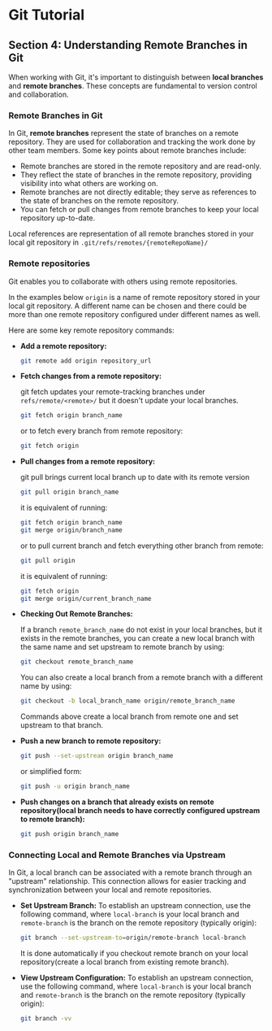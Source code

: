 # Git Tutorial

## Section 4: Understanding Remote Branches in Git

When working with Git, it's important to distinguish between **local branches** and **remote branches**. These concepts
are fundamental to version control and collaboration.

### Remote Branches in Git

In Git, **remote branches** represent the state of branches on a remote repository. They are used for collaboration and
tracking the work done by other team members. Some key points about remote branches include:

- Remote branches are stored in the remote repository and are read-only.
- They reflect the state of branches in the remote repository, providing visibility into what others are working on.
- Remote branches are not directly editable; they serve as references to the state of branches on the remote repository.
- You can fetch or pull changes from remote branches to keep your local repository up-to-date.

Local references are representation of all remote branches stored in your local git repository
in `.git/refs/remotes/{remoteRepoName}/`

### Remote repositories

Git enables you to collaborate with others using remote repositories.

In the examples below `origin` is a name of remote repository stored in your local git repository. A different name can
be chosen and there could be more than one remote repository configured under different names as well.

Here are some key remote repository commands:

- **Add a remote repository:**
  ```bash
  git remote add origin repository_url
  ```

- **Fetch changes from a remote repository:**

  git fetch updates your remote-tracking branches under `refs/remote/<remote>/`
  but it doesn't update your local branches.
  ```bash
  git fetch origin branch_name
  ```
  or to fetch every branch from remote repository:
  ```bash
  git fetch origin
  ```

- **Pull changes from a remote repository:**

  git pull brings current local branch up to date with its remote version
  ```bash
  git pull origin branch_name
  ```
  it is equivalent of running:
    ```bash
  git fetch origin branch_name
  git merge origin/branch_name
  ```  

  or to pull current branch and fetch everything other branch from remote:
  ```bash
  git pull origin
  ```
  it is equivalent of running:
    ```bash
  git fetch origin
  git merge origin/current_branch_name
  ```  

- **Checking Out Remote Branches:**

  If a branch `remote_branch_name` do not exist in your local branches, but it exists in the remote branches,
  you can create a new local branch with the same name and set upstream to remote branch by using:
  ```bash
  git checkout remote_branch_name
  ```

  You can also create a local branch from a remote branch with a different name by using:
  ```bash
  git checkout -b local_branch_name origin/remote_branch_name
  ```

  Commands above create a local branch from remote one and set upstream to that branch.

- **Push a new branch to remote repository:**
  ```bash
  git push --set-upstream origin branch_name
  ```
  or simplified form:
  ```bash
  git push -u origin branch_name
  ```

- **Push changes on a branch that already exists on remote repository(local branch needs to have correctly configured
  upstream to remote branch):**
  ```bash
  git push origin branch_name
  ```

### Connecting Local and Remote Branches via Upstream

In Git, a local branch can be associated with a remote branch through an "upstream" relationship. This connection allows
for easier tracking and synchronization between your local and remote repositories.

- **Set Upstream Branch:**
  To establish an upstream connection, use the following command, where `local-branch` is your local branch
  and `remote-branch` is the branch on the remote repository (typically origin):

  ```bash
  git branch --set-upstream-to=origin/remote-branch local-branch
  ```

  It is done automatically if you checkout remote branch on your local repository(create a local branch from existing
  remote branch).


- **View Upstream Configuration:**
  To establish an upstream connection, use the following command, where `local-branch` is your local branch
  and `remote-branch` is the branch on the remote repository (typically origin):

  ```bash
  git branch -vv
  ```